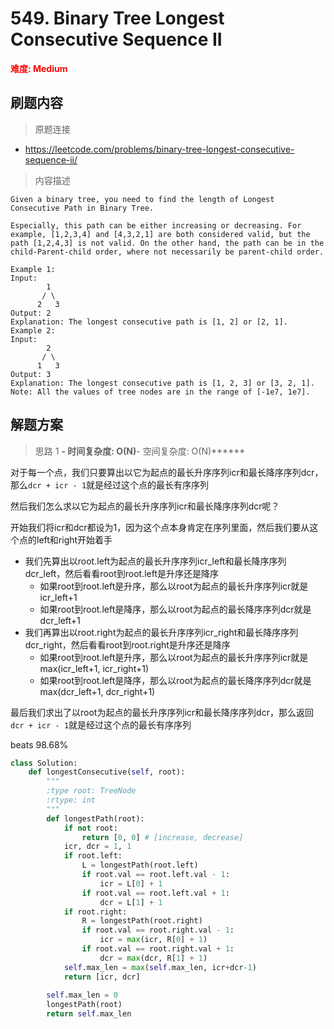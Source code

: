 # 549. Binary Tree Longest Consecutive Sequence II

**<font color=red>难度: Medium</font>**

## 刷题内容

> 原题连接

* https://leetcode.com/problems/binary-tree-longest-consecutive-sequence-ii/

> 内容描述

```
Given a binary tree, you need to find the length of Longest Consecutive Path in Binary Tree.

Especially, this path can be either increasing or decreasing. For example, [1,2,3,4] and [4,3,2,1] are both considered valid, but the path [1,2,4,3] is not valid. On the other hand, the path can be in the child-Parent-child order, where not necessarily be parent-child order.

Example 1:
Input:
        1
       / \
      2   3
Output: 2
Explanation: The longest consecutive path is [1, 2] or [2, 1].
Example 2:
Input:
        2
       / \
      1   3
Output: 3
Explanation: The longest consecutive path is [1, 2, 3] or [3, 2, 1].
Note: All the values of tree nodes are in the range of [-1e7, 1e7].
```

## 解题方案

> 思路 1
******- 时间复杂度: O(N)******- 空间复杂度: O(N)******

对于每一个点，我们只要算出以它为起点的最长升序序列icr和最长降序序列dcr，那么```dcr + icr - 1```就是经过这个点的最长有序序列

然后我们怎么求以它为起点的最长升序序列icr和最长降序序列dcr呢？

开始我们将icr和dcr都设为1，因为这个点本身肯定在序列里面，然后我们要从这个点的left和right开始着手

- 我们先算出以root.left为起点的最长升序序列icr_left和最长降序序列dcr_left，然后看看root到root.left是升序还是降序
  - 如果root到root.left是升序，那么以root为起点的最长升序序列icr就是icr_left+1
  - 如果root到root.left是降序，那么以root为起点的最长降序序列dcr就是dcr_left+1
- 我们再算出以root.right为起点的最长升序序列icr_right和最长降序序列dcr_right，然后看看root到root.right是升序还是降序
  - 如果root到root.left是升序，那么以root为起点的最长升序序列icr就是max(icr_left+1, icr_right+1)
  - 如果root到root.left是降序，那么以root为起点的最长降序序列dcr就是max(dcr_left+1, dcr_right+1)
  
最后我们求出了以root为起点的最长升序序列icr和最长降序序列dcr，那么返回```dcr + icr - 1```就是经过这个点的最长有序序列
  

beats 98.68%

```python
class Solution:
    def longestConsecutive(self, root):
        """
        :type root: TreeNode
        :rtype: int
        """
        def longestPath(root):
            if not root:
                return [0, 0] # [increase, decrease]
            icr, dcr = 1, 1
            if root.left:
                L = longestPath(root.left)
                if root.val == root.left.val - 1:
                    icr = L[0] + 1
                if root.val == root.left.val + 1:
                    dcr = L[1] + 1
            if root.right:
                R = longestPath(root.right)
                if root.val == root.right.val - 1:
                    icr = max(icr, R[0] + 1)
                if root.val == root.right.val + 1:
                    dcr = max(dcr, R[1] + 1)
            self.max_len = max(self.max_len, icr+dcr-1)
            return [icr, dcr]
        
        self.max_len = 0
        longestPath(root)
        return self.max_len
```






























